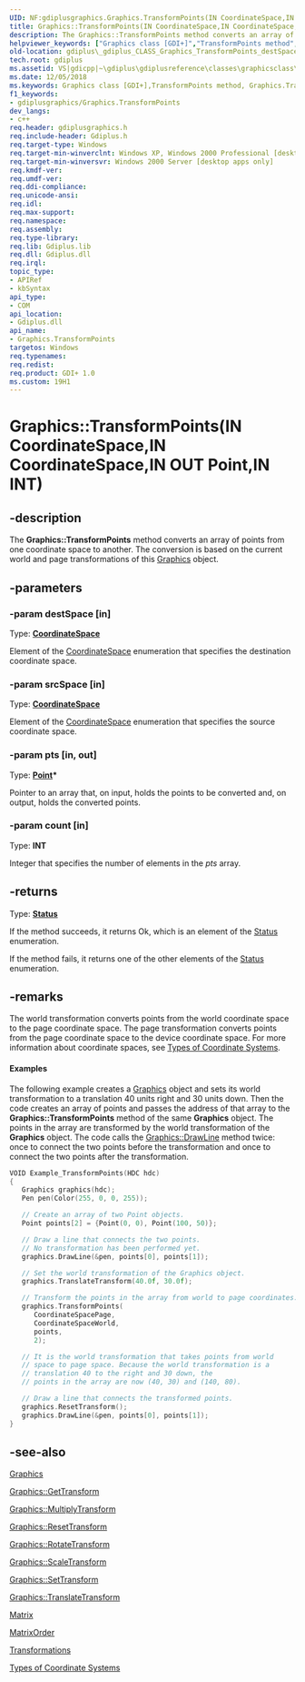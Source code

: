 ```yaml
---
UID: NF:gdiplusgraphics.Graphics.TransformPoints(IN CoordinateSpace,IN CoordinateSpace,IN OUT Point,IN INT)
title: Graphics::TransformPoints(IN CoordinateSpace,IN CoordinateSpace,IN OUT Point,IN INT) (gdiplusgraphics.h)
description: The Graphics::TransformPoints method converts an array of points from one coordinate space to another. The conversion is based on the current world and page transformations of this Graphics object.helpviewer_keywords: ["Graphics class [GDI+]","TransformPoints method","Graphics.TransformPoints","Graphics.TransformPoints(IN CoordinateSpace","IN CoordinateSpace","IN OUT Point","IN INT)","Graphics::TransformPoints","Graphics::TransformPoints(IN CoordinateSpace","IN CoordinateSpace","IN OUT Point","IN INT)","TransformPoints","TransformPoints method [GDI+]","TransformPoints method [GDI+]","Graphics class","_gdiplus_CLASS_Graphics_TransformPoints_destSpace_srcSpace_pts_count_","gdiplus._gdiplus_CLASS_Graphics_TransformPoints_destSpace_srcSpace_pts_count_"]
old-location: gdiplus\_gdiplus_CLASS_Graphics_TransformPoints_destSpace_srcSpace_pts_count_.htm
tech.root: gdiplus
ms.assetid: VS|gdicpp|~\gdiplus\gdiplusreference\classes\graphicsclass\graphicsmethods\transformpoints.htm
ms.date: 12/05/2018
ms.keywords: Graphics class [GDI+],TransformPoints method, Graphics.TransformPoints, Graphics.TransformPoints(IN CoordinateSpace,IN CoordinateSpace,IN OUT Point,IN INT), Graphics::TransformPoints, Graphics::TransformPoints(IN CoordinateSpace,IN CoordinateSpace,IN OUT Point,IN INT), TransformPoints, TransformPoints method [GDI+], TransformPoints method [GDI+],Graphics class, _gdiplus_CLASS_Graphics_TransformPoints_destSpace_srcSpace_pts_count_, gdiplus._gdiplus_CLASS_Graphics_TransformPoints_destSpace_srcSpace_pts_count_
f1_keywords:
- gdiplusgraphics/Graphics.TransformPoints
dev_langs:
- c++
req.header: gdiplusgraphics.h
req.include-header: Gdiplus.h
req.target-type: Windows
req.target-min-winverclnt: Windows XP, Windows 2000 Professional [desktop apps only]
req.target-min-winversvr: Windows 2000 Server [desktop apps only]
req.kmdf-ver: 
req.umdf-ver: 
req.ddi-compliance: 
req.unicode-ansi: 
req.idl: 
req.max-support: 
req.namespace: 
req.assembly: 
req.type-library: 
req.lib: Gdiplus.lib
req.dll: Gdiplus.dll
req.irql: 
topic_type:
- APIRef
- kbSyntax
api_type:
- COM
api_location:
- Gdiplus.dll
api_name:
- Graphics.TransformPoints
targetos: Windows
req.typenames: 
req.redist: 
req.product: GDI+ 1.0
ms.custom: 19H1
---
```


# Graphics::TransformPoints(IN CoordinateSpace,IN CoordinateSpace,IN OUT Point,IN INT)


## -description


The <b>Graphics::TransformPoints</b> method converts an array of points from one coordinate space to another. The conversion is based on the current world and page transformations of this <a href="https://docs.microsoft.com/windows/desktop/api/gdiplusgraphics/nl-gdiplusgraphics-graphics">Graphics</a> object.


## -parameters




### -param destSpace [in]

Type: <b><a href="https://docs.microsoft.com/windows/desktop/api/gdiplusenums/ne-gdiplusenums-coordinatespace">CoordinateSpace</a></b>

Element of the <a href="https://docs.microsoft.com/windows/desktop/api/gdiplusenums/ne-gdiplusenums-coordinatespace">CoordinateSpace</a> enumeration that specifies the destination coordinate space. 


### -param srcSpace [in]

Type: <b><a href="https://docs.microsoft.com/windows/desktop/api/gdiplusenums/ne-gdiplusenums-coordinatespace">CoordinateSpace</a></b>

Element of the <a href="https://docs.microsoft.com/windows/desktop/api/gdiplusenums/ne-gdiplusenums-coordinatespace">CoordinateSpace</a> enumeration that specifies the source coordinate space. 


### -param pts [in, out]

Type: <b><a href="https://docs.microsoft.com/windows/desktop/api/gdiplustypes/nl-gdiplustypes-point">Point</a>*</b>

Pointer to an array that, on input, holds the points to be converted and, on output, holds the converted points. 


### -param count [in]

Type: <b>INT</b>

Integer that specifies the number of elements in the <i>pts</i> array. 


## -returns



Type: <b><a href="https://docs.microsoft.com/windows/desktop/api/gdiplustypes/ne-gdiplustypes-status">Status</a></b>

If the method succeeds, it returns Ok, which is an element of the <a href="https://docs.microsoft.com/windows/desktop/api/gdiplustypes/ne-gdiplustypes-status">Status</a> enumeration.

If the method fails, it returns one of the other elements of the <a href="https://docs.microsoft.com/windows/desktop/api/gdiplustypes/ne-gdiplustypes-status">Status</a> enumeration.




## -remarks



The world transformation converts points from the world coordinate space to the page coordinate space. The page transformation converts points from the page coordinate space to the device coordinate space. For more information about coordinate spaces, see <a href="https://docs.microsoft.com/windows/desktop/gdiplus/-gdiplus-types-of-coordinate-systems-about">Types of Coordinate Systems</a>.


#### Examples



The following example creates a <a href="https://docs.microsoft.com/windows/desktop/api/gdiplusgraphics/nl-gdiplusgraphics-graphics">Graphics</a> object and sets its world transformation to a translation 40 units right and 30 units down. Then the code creates an array of points and passes the address of that array to the <b>Graphics::TransformPoints</b> method of the same <b>Graphics</b> object. The points in the array are transformed by the world transformation of the <b>Graphics</b> object. The code calls the <a href="https://docs.microsoft.com/previous-versions/ms536020(v=vs.85)">Graphics::DrawLine</a> method twice: once to connect the two points before the transformation and once to connect the two points after the transformation.


```cpp
VOID Example_TransformPoints(HDC hdc)
{
   Graphics graphics(hdc);
   Pen pen(Color(255, 0, 0, 255));

   // Create an array of two Point objects.
   Point points[2] = {Point(0, 0), Point(100, 50)};

   // Draw a line that connects the two points.
   // No transformation has been performed yet.
   graphics.DrawLine(&pen, points[0], points[1]);

   // Set the world transformation of the Graphics object.
   graphics.TranslateTransform(40.0f, 30.0f);

   // Transform the points in the array from world to page coordinates.
   graphics.TransformPoints(
      CoordinateSpacePage, 
      CoordinateSpaceWorld, 
      points, 
      2);

   // It is the world transformation that takes points from world
   // space to page space. Because the world transformation is a
   // translation 40 to the right and 30 down, the
   // points in the array are now (40, 30) and (140, 80).

   // Draw a line that connects the transformed points.
   graphics.ResetTransform();
   graphics.DrawLine(&pen, points[0], points[1]);
}
```





## -see-also




<a href="https://docs.microsoft.com/windows/desktop/api/gdiplusgraphics/nl-gdiplusgraphics-graphics">Graphics</a>



<a href="https://docs.microsoft.com/windows/desktop/api/gdiplusgraphics/nf-gdiplusgraphics-graphics-gettransform">Graphics::GetTransform</a>



<a href="https://docs.microsoft.com/windows/desktop/api/gdiplusgraphics/nf-gdiplusgraphics-graphics-multiplytransform">Graphics::MultiplyTransform</a>



<a href="https://docs.microsoft.com/windows/desktop/api/gdiplusgraphics/nf-gdiplusgraphics-graphics-resettransform">Graphics::ResetTransform</a>



<a href="https://docs.microsoft.com/windows/desktop/api/gdiplusgraphics/nf-gdiplusgraphics-graphics-rotatetransform">Graphics::RotateTransform</a>



<a href="https://docs.microsoft.com/windows/desktop/api/gdiplusgraphics/nf-gdiplusgraphics-graphics-scaletransform">Graphics::ScaleTransform</a>



<a href="https://docs.microsoft.com/windows/desktop/api/gdiplusgraphics/nf-gdiplusgraphics-graphics-settransform">Graphics::SetTransform</a>



<a href="https://docs.microsoft.com/windows/desktop/api/gdiplusgraphics/nf-gdiplusgraphics-graphics-translatetransform">Graphics::TranslateTransform</a>



<a href="https://docs.microsoft.com/windows/desktop/api/gdiplusmatrix/nl-gdiplusmatrix-matrix">Matrix</a>



<a href="https://docs.microsoft.com/windows/desktop/api/gdiplusenums/ne-gdiplusenums-matrixorder">MatrixOrder</a>



<a href="https://docs.microsoft.com/windows/desktop/gdiplus/-gdiplus-transformations-use">Transformations</a>



<a href="https://docs.microsoft.com/windows/desktop/gdiplus/-gdiplus-types-of-coordinate-systems-about">Types of Coordinate Systems</a>
 

 

